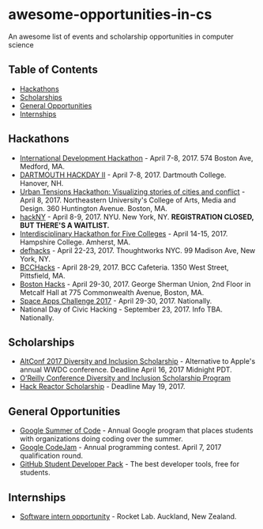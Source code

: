 # awesome-opportunities-in-cs
An awesome list of events and scholarship opportunities in computer science

## Table of Contents

- [Hackathons](#hackathons)
- [Scholarships](#scholarships)
- [General Opportunities](#general-opportunities)
- [Internships](#internships)

## Hackathons
- [International Development Hackathon](https://www.idhack.developersfordevelopment.org/) - April 7-8, 2017. 574 Boston Ave, Medford, MA. 
- [DARTMOUTH HACKDAY II](http://hackdartmouth.io/) - April 7-8, 2017. Dartmouth College. Hanover, NH.
- [Urban Tensions Hackathon: Visualizing stories of cities and conflict](https://www.eventbrite.com/e/urban-tensions-hackathon-visualizing-stories-of-cities-and-conflict-registration-32880867560?aff=es2) - April 8, 2017. Northeastern University's College of Arts, Media and Design. 360 Huntington Avenue. Boston, MA.
- [hackNY](http://hackny.org/hackathon/) - April 8-9, 2017. NYU. New York, NY. **REGISTRATION CLOSED, BUT THERE'S A WAITLIST.**
- [Interdisciplinary Hackathon for Five Colleges](http://hamphack.hampshire.edu/) - April 14-15, 2017. Hampshire College. Amherst, MA.
- [defhacks](http://defhacks.io/ny.html) - April 22-23, 2017. Thoughtworks NYC. 99 Madison Ave, New York, NY.
- [BCCHacks](http://www.berkshirecc.edu/news-events/bcc-hacks/) - April 28-29, 2017. BCC Cafeteria. 1350 West Street, Pittsfield, MA.
- [Boston Hacks](https://bostonhacks.io/) - April 29-30, 2017. George Sherman Union, 2nd Floor in Metcalf Hall at 775 Commonwealth Avenue, Boston, MA.
- [Space Apps Challenge 2017](https://2017.spaceappschallenge.org/) - April 29-30, 2017. Nationally.
- National Day of Civic Hacking - September 23, 2017. Info TBA. Nationally.


## Scholarships
- [AltConf 2017 Diversity and Inclusion Scholarship](https://docs.google.com/forms/d/e/1FAIpQLSdu2vdX1uUfa0PgTUi1v2iJl6mF-NLw_gWk2_9VxEeffo2Prw/viewform) - Alternative to Apple's annual WWDC conference. Deadline April 16, 2017 Midnight PDT.
- [O’Reilly Conference Diversity and Inclusion Scholarship Program](http://www.oreilly.com/conferences/diversity-application.csp)
- [Hack Reactor Scholarship](http://www.hackreactor.com/scholarships) - Deadline May 19, 2017.

## General Opportunities
- [Google Summer of Code](https://summerofcode.withgoogle.com/) - Annual Google program that places students with organizations doing coding over the summer.
- [Google CodeJam](https://code.google.com/codejam/) - Annual programming contest. April 7, 2017 qualification round.
- [GitHub Student Developer Pack](https://education.github.com/pack) - The best developer tools, free for students.

## Internships
- [Software intern opportunity](https://www.rocketlabusa.com/careers/positions/software-intern-opportunity-auckland-new-zealand-2/) - Rocket Lab. Auckland, New Zealand.
